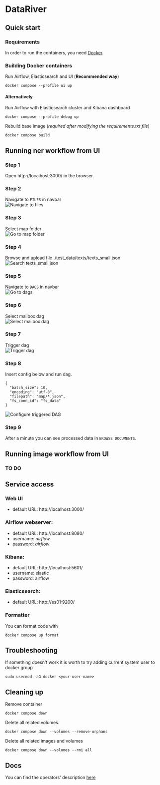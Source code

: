 # DataRiver

## Quick start
### Requirements
In order to run the containers, you need [Docker](https://www.docker.com).


### Building Docker containers

Run Airflow, Elasticsearch and UI (**Recommended way**) 
```
docker compose --profile ui up
```

#### Alternatively

Run Airflow with Elasticsearch cluster and Kibana dashboard
```
docker compose --profile debug up
```

Rebuild base image (_required after modifying the requirements.txt file_)
```
docker compose build
```
## Running ner workflow from UI
### Step 1
Open http://localhost:3000/ in the browser.
### Step 2
Navigate to `FILES` in navbar \
![Navigate to files](resources/files.png)
### Step 3
Select map folder \
![Go to map folder](resources/map.png)
### Step 4
Browse and upload file ./test_data/texts/texts_small.json \
![Search texts_small.json](resources/browse.png)
### Step 5
Navigate to `DAGS` in navbar \
![Go to dags](resources/dags.png)
### Step 6
Select mailbox dag \
![Select mailbox dag](resources/mailbox.png)
### Step 7
Trigger dag \
![Trigger dag](resources/trigger.png)
### Step 8
Insert config below and run dag. 
```
{
  "batch_size": 10,
  "encoding": "utf-8",
  "filepath": "map/*.json",
  "fs_conn_id": "fs_data"
}
```
![Configure triggered DAG](resources/config.png)
### Step 9
After a minute you can see processed data in `BROWSE DOCUMENTS`.

## Running image workflow from UI

### TO DO

## Service access
### Web UI
- default URL: http://localhost:3000/

### Airflow webserver:

- default URL: http://localhost:8080/
- username: _airflow_
- password: _airflow_


### Kibana:

- default URL: http://localhost:5601/
- username: elastic
- password: airflow

### Elasticsearch:

- default URL: http://es01:9200/

### Formatter 
You can format code with
```
docker compose up format
```

## Troubleshooting

If something doesn't work it is worth to try adding current system user to docker group
```
sudo usermod -aG docker <your-user-name>
```

## Cleaning up
Remove container
```
docker compose down
```

Delete all related volumes.
```
docker compose down --volumes --remove-orphans
```

Delete all related images and volumes
```
docker compose down --volumes --rmi all
```

## Docs

You can find the operators' description [here](docs.md)
